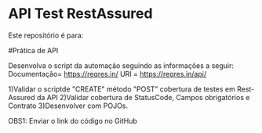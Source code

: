 # API Test RestAssured

Este repositório é para:

#Prática de API

Desenvolva o script da automação seguindo as informações a seguir: 
Documentação= https://reqres.in/
URI = https://reqres.in/api/

1)Validar o scriptde "CREATE" método "POST” cobertura de testes em Rest-Assured da API
2)Validar cobertura de StatusCode, Campos obrigatórios e Contrato 
3)Desenvolver com POJOs.

OBS1: Enviar o link do código no GitHub
